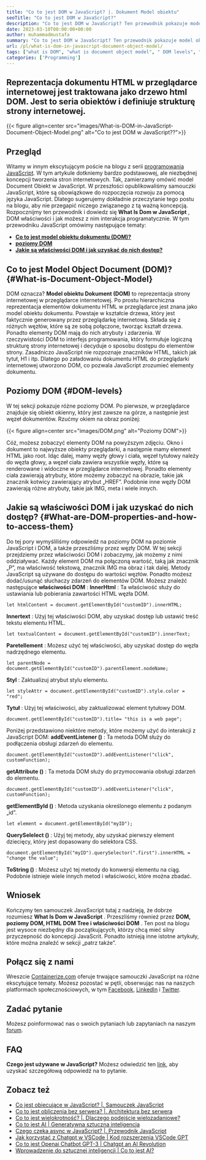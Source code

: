 ```yaml
---
title: "Co to jest DOM w JavaScript? |. Dokument Model obiektu" 
seoTitle: "Co to jest DOM w JavaScript?" 
description: "Co to jest DOM w JavaScript? Ten przewodnik pokazuje model obiektu dokumentu, właściwości DOM, poziomy DOM i sposób dostępu do elementów DOM." 
date: 2023-03-10T00:00:00+00:00
author: muhammadmustafa
summary: "Co to jest DOM w JavaScript? Ten przewodnik pokazuje model obiektu dokumentu, właściwości DOM, poziomy DOM i sposób dostępu do elementów DOM." 
url: /pl/what-is-dom-in-javascript-document-object-model/
tags: ["what is DOM", "what is document object model", " DOM levels", "HTML DOM tree", "DOM properties"]
categories: ['Programming']
---
```


## Reprezentacja dokumentu HTML w przeglądarce internetowej jest traktowana jako drzewo html DOM. Jest to seria obiektów i definiuje strukturę strony internetowej.

{{< figure align=center src="images/What-is-DOM-in-JavaScript-Document-Object-Model.png" alt="Co to jest DOM w JavaScript??">}}


## Przegląd
Witamy w innym ekscytującym poście na blogu z serii [programowania JavaScript][1]. W tym artykule dotkniemy bardzo podstawowej, ale niezbędnej koncepcji tworzenia stron internetowych. Tak, zamierzamy omówić model Document Obiekt w JavaScript. W przeszłości opublikowaliśmy samouczki JavaScript, które są obowiązkowe do rozpoczęcia rozwoju za pomocą języka JavaScript. Dlatego sugerujemy dokładnie przeczytanie tego postu na blogu, aby nie przegapić niczego związanego z tą ważną koncepcją. Rozpocznijmy ten przewodnik i dowiedz się  **What Is Dom w JavaScript**  , DOM właściwości i jak możesz z nim interakcja programatycznie.
W tym przewodniku JavaScript omówimy następujące tematy:
*  **[Co to jest model obiektu dokumentu (DOM)?][2]**  
*  **[poziomy DOM][3]**  
*  **[Jakie są właściwości DOM i jak uzyskać do nich dostęp?][4]**  

## Co to jest Model Object Document (DOM)? {#What-is-Document-Object-Model}

DOM oznacza?  **Model obiektu Dokument (DOM)**  to reprezentacja strony internetowej w przeglądarce internetowej. Po prostu hierarchiczna reprezentacja elementów dokumentu HTML w przeglądarce jest znana jako model obiektu dokumentu. Powstaje w kształcie drzewa, który jest faktycznie generowany przez przeglądarkę internetową. Składa się z różnych węzłów, które są ze sobą połączone, tworząc kształt drzewa. Ponadto elementy DOM mają do nich atrybuty i zdarzenia.
W rzeczywistości DOM to interfejs programowania, który formułuje logiczną strukturę strony internetowej i decyduje o sposobu dostępu do elementów strony. Zasadniczo JavaScript nie rozpoznaje znaczników HTML, takich jak tytuł, H1 i itp. Dlatego po załadowaniu dokumentu HTML do przeglądarki internetowej utworzono DOM, co pozwala JavaScript zrozumieć elementy dokumentu.

## Poziomy DOM {#DOM-levels}

W tej sekcji pokazuje różne poziomy DOM. Po pierwsze, w przeglądarce znajduje się obiekt okienny, który jest zawsze na górze, a następnie jest węzeł dokumentów. Rzućmy okiem na obraz poniżej:

{{< figure align=center src="images/DOM.png" alt="Poziomy DOM">}}

Cóż, możesz zobaczyć elementy DOM na powyższym zdjęciu. Okno i dokument to najwyższe obiekty przeglądarki, a następnie mamy element HTML jako root. Idąc dalej, mamy węzły głowy i ciała, węzeł tytułowy należy do węzła głowy, a węzeł ciała zawiera wszystkie węzły, które są renderowane i widoczne w przeglądarce internetowej. Ponadto elementy ciała zawierają atrybuty, które możemy zobaczyć na obrazie, takie jak znacznik kotwicy zawierający atrybut „HREF”. Podobnie inne węzły DOM zawierają różne atrybuty, takie jak IMG, meta i wiele innych.

## Jakie są właściwości DOM i jak uzyskać do nich dostęp? {#What-are-DOM-properties-and-how-to-access-them}

Do tej pory wymyśliliśmy odpowiedź na poziomy DOM na poziomie JavaScript i DOM, a także przeszliśmy przez węzły DOM. W tej sekcji przejdziemy przez właściwości DOM i zobaczymy, jak możemy z nimi oddziaływać. Każdy element DOM ma połączoną wartość, taką jak znacznik „P”, ma właściwość tekstową, znacznik IMG ma obraz i tak dalej. Metody JavaScript są używane do dostępu do wartości węzłów. Ponadto możesz dodać/usunąć słuchaczy zdarzeń do elementów DOM.
Możesz znaleźć następujące  **właściwości DOM**  :
 **InnerHtml** : Ta właściwość służy do ustawiania lub pobierania zawartości HTML węzła DOM.
```
let htmlContent = document.getElementById("customID").innerHTML;
```
 **Innertext** : Użyj tej właściwości DOM, aby uzyskać dostęp lub ustawić treść tekstu elementu HTML.
```
let textualContent = document.getElementById("customID").innerText;
```
 **Paretellement** : Możesz użyć tej właściwości, aby uzyskać dostęp do węzła nadrzędnego elementu.
```
let parentNode = document.getElementById("customID").parentElement.nodeName;
```
 **Styl** : Zaktualizuj atrybut stylu elementu.
```
let styleAttr = document.getElementById("customID").style.color = "red";
```
 **Tytuł** : Użyj tej właściwości, aby zaktualizować element tytułowy DOM.
```
document.getElementById("customID").title= "this is a web page";
```
 Poniżej przedstawiono niektóre metody, które możemy użyć do interakcji z JavaScript DOM:
 **addEventListener ()** : Ta metoda DOM służy do podłączenia obsługi zdarzeń do elementu.
```
document.getElementById("customID").addEventListener("click", customFunction);
```
 **getAttribute ()** : Ta metoda DOM służy do przymocowania obsługi zdarzeń do elementu.
```
document.getElementById("customID").addEventListener("click", customFunction);
```
 **getElementById ()** : Metoda uzyskania określonego elementu z podanym „id”.
```
let element = document.getElementById("myID");
```
 **QuerySelelect ()** : Użyj tej metody, aby uzyskać pierwszy element dziecięcy, który jest dopasowany do selektora CSS.
```
document.getElementById("myID").querySelector(".first").innerHTML = "change the value";
```
 **ToString ()** : Możesz użyć tej metody do konwersji elementu na ciąg.
Podobnie istnieje wiele innych metod i właściwości, które można zbadać.

## Wniosek
Kończymy ten samouczek JavaSxcript tutaj z nadzieją, że dobrze rozumiesz  **What Is Dom w JavaScript** . Przeszliśmy również przez **DOM, poziomy DOM, HTML DOM Tree i właściwości DOM**  . Ten post na blogu jest wysoce niezbędny dla początkujących, którzy chcą mieć silny przyczepność do koncepcji JavaScrit. Ponadto istnieją inne istotne artykuły, które można znaleźć w sekcji „patrz także”.

## Połącz się z nami
Wreszcie [Containerize.com][5] oferuje trwające samouczki JavaScript na różne ekscytujące tematy. Możesz pozostać w pętli, obserwując nas na naszych platformach społecznościowych, w tym [Facebook][6], [LinkedIn][7] i [Twitter][8].

## Zadać pytanie
Możesz poinformować nas o swoich pytaniach lub zapytaniach na naszym [forum][9].

## FAQ
 **Czego jest używane w JavaScript?** 
Możesz odwiedzić ten [link][2], aby uzyskać szczegółową odpowiedź na to pytanie.

## Zobacz też
  * [Co jest obiecujące w JavaScript? |. Samouczek JavaScript][10]
  * [Co to jest obliczenia bez serwera? |. Architektura bez serwera][11]
  * [Co to jest wielokrotność? |. Dlaczego podejście wielozadaniowe?][12]
  * [Co to jest AI | Generatywna sztuczna inteligencja][13]
  * [Czego czeka async w JavaScript? |. Przewodnik JavaScript][14]
  * [Jak korzystać z Chatgpt w VSCode | Kod rozszerzenia VSCode GPT][15]
  * [Co to jest Openai Chatbot GPT-3 | Chatgpt an AI Revolution][16]
  * [Wprowadzenie do sztucznej inteligencji | Co to jest AI?][17]



 [1]: https://blog.containerize.com/categories/programming/
 [2]: #What-is-Document-Object-Model
 [3]: #DOM-levels
 [4]: #What-are-DOM-properties-and-how-to-access-them
 [5]: https://www.containerize.com/
 [6]: https://web.facebook.com/containerize
 [7]: https://www.linkedin.com/company/containerize/
 [8]: https://twitter.com/containerize_co
 [9]: https://forum.containerize.com/
 [10]: https://blog.containerize.com/what-is-promise-in-javascript-javascript-tutorial/
 [11]: https://blog.containerize.com/programming/what-is-serverless-computing-serverless-architecture/
 [12]: https://blog.containerize.com/programming/what-is-multitenancy-why-a-multi-tenant-approach-2/
 [13]: https://blog.containerize.com/artificial-intelligence/what-is-generative-ai-generative-artificial-intelligence/
 [14]: https://blog.containerize.com/what-is-async-await-in-javascript-a-javascript-guide/
 [15]: https://blog.containerize.com/artificial-intelligence/how-to-use-chatgpt-in-vscode-the-vscode-extension-codegpt/
 [16]: https://blog.containerize.com/artificial-intelligence/what-is-openai-chatbot-gpt-3-chatgpt-an-ai-revolution/
 [17]: https://blog.containerize.com/artificial-intelligence/an-introduction-to-artificial-intelligence-what-is-ai/
